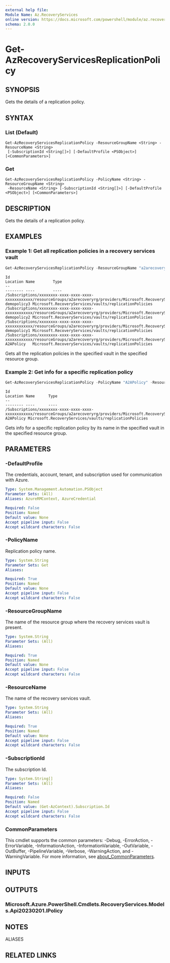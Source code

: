 ```yaml
---
external help file:
Module Name: Az.RecoveryServices
online version: https://docs.microsoft.com/powershell/module/az.recoveryservices/get-azrecoveryservicesreplicationpolicy
schema: 2.0.0
---
```


# Get-AzRecoveryServicesReplicationPolicy

## SYNOPSIS
Gets the details of a replication policy.

## SYNTAX

### List (Default)
```
Get-AzRecoveryServicesReplicationPolicy -ResourceGroupName <String> -ResourceName <String>
 [-SubscriptionId <String[]>] [-DefaultProfile <PSObject>] [<CommonParameters>]
```

### Get
```
Get-AzRecoveryServicesReplicationPolicy -PolicyName <String> -ResourceGroupName <String>
 -ResourceName <String> [-SubscriptionId <String[]>] [-DefaultProfile <PSObject>] [<CommonParameters>]
```

## DESCRIPTION
Gets the details of a replication policy.

## EXAMPLES

### Example 1: Get all replication policies in a recovery services vault
```powershell
Get-AzRecoveryServicesReplicationPolicy -ResourceGroupName "a2arecoveryrg" -ResourceName "a2arecoveryvault"
```

```output
Id                                                                                                                                                                            Location Name        Type
--                                                                                                                                                                            -------- ----        ----
/Subscriptions/xxxxxxxx-xxxx-xxxx-xxxx-xxxxxxxxxxxx/resourceGroups/a2arecoveryrg/providers/Microsoft.RecoveryServices/vaults/a2arecoveryvault/replicationPolicies/demopolicy3          demopolicy3 Microsoft.RecoveryServices/vaults/replicationPolicies
/Subscriptions/xxxxxxxx-xxxx-xxxx-xxxx-xxxxxxxxxxxx/resourceGroups/a2arecoveryrg/providers/Microsoft.RecoveryServices/vaults/a2arecoveryvault/replicationPolicies/demopolicy2          demopolicy2 Microsoft.RecoveryServices/vaults/replicationPolicies
/Subscriptions/xxxxxxxx-xxxx-xxxx-xxxx-xxxxxxxxxxxx/resourceGroups/a2arecoveryrg/providers/Microsoft.RecoveryServices/vaults/a2arecoveryvault/replicationPolicies/demopolicy1          demopolicy1 Microsoft.RecoveryServices/vaults/replicationPolicies
/Subscriptions/xxxxxxxx-xxxx-xxxx-xxxx-xxxxxxxxxxxx/resourceGroups/a2arecoveryrg/providers/Microsoft.RecoveryServices/vaults/a2arecoveryvault/replicationPolicies/A2APolicy            A2APolicy   Microsoft.RecoveryServices/vaults/replicationPolicies
```

Gets all the replication policies in the specified vault in the specified resource group.

### Example 2: Get info for a specific replication policy
```powershell
Get-AzRecoveryServicesReplicationPolicy -PolicyName "A2APolicy" -ResourceGroupName "a2arecoveryrg" -ResourceName "a2arecoveryvault"
```

```output
Id                                                                                                                                                                          Location Name      Type
--                                                                                                                                                                          -------- ----      ----
/Subscriptions/xxxxxxxx-xxxx-xxxx-xxxx-xxxxxxxxxxxx/resourceGroups/a2arecoveryrg/providers/Microsoft.RecoveryServices/vaults/a2arecoveryvault/replicationPolicies/A2APolicy          A2APolicy Microsoft.RecoveryServices/vaults/replicationPolicies
```

Gets info for a specific replication policy by its name in the specified vault in the specified resource group.

## PARAMETERS

### -DefaultProfile
The credentials, account, tenant, and subscription used for communication with Azure.

```yaml
Type: System.Management.Automation.PSObject
Parameter Sets: (All)
Aliases: AzureRMContext, AzureCredential

Required: False
Position: Named
Default value: None
Accept pipeline input: False
Accept wildcard characters: False
```

### -PolicyName
Replication policy name.

```yaml
Type: System.String
Parameter Sets: Get
Aliases:

Required: True
Position: Named
Default value: None
Accept pipeline input: False
Accept wildcard characters: False
```

### -ResourceGroupName
The name of the resource group where the recovery services vault is present.

```yaml
Type: System.String
Parameter Sets: (All)
Aliases:

Required: True
Position: Named
Default value: None
Accept pipeline input: False
Accept wildcard characters: False
```

### -ResourceName
The name of the recovery services vault.

```yaml
Type: System.String
Parameter Sets: (All)
Aliases:

Required: True
Position: Named
Default value: None
Accept pipeline input: False
Accept wildcard characters: False
```

### -SubscriptionId
The subscription Id.

```yaml
Type: System.String[]
Parameter Sets: (All)
Aliases:

Required: False
Position: Named
Default value: (Get-AzContext).Subscription.Id
Accept pipeline input: False
Accept wildcard characters: False
```

### CommonParameters
This cmdlet supports the common parameters: -Debug, -ErrorAction, -ErrorVariable, -InformationAction, -InformationVariable, -OutVariable, -OutBuffer, -PipelineVariable, -Verbose, -WarningAction, and -WarningVariable. For more information, see [about_CommonParameters](http://go.microsoft.com/fwlink/?LinkID=113216).

## INPUTS

## OUTPUTS

### Microsoft.Azure.PowerShell.Cmdlets.RecoveryServices.Models.Api20230201.IPolicy

## NOTES

ALIASES

## RELATED LINKS


